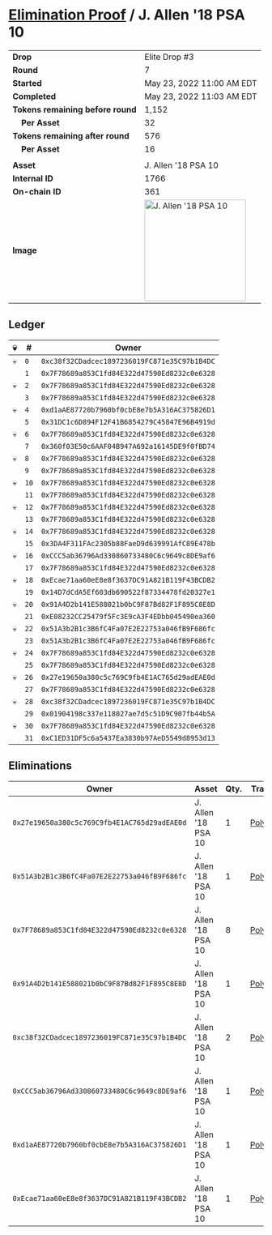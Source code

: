 # [Elimination Proof](./readme.md) / J. Allen &#039;18 PSA 10

|||
|---|---|
| **Drop** | Elite Drop #3 |
| **Round** | 7 |
| **Started** | May 23, 2022 11:00 AM EDT |
| **Completed** | May 23, 2022 11:03 AM EDT |
| **Tokens remaining before round** | 1,152 |
| **&nbsp;&nbsp;&nbsp;&nbsp;Per Asset** | 32 |
| **Tokens remaining after round** | 576 |
| **&nbsp;&nbsp;&nbsp;&nbsp;Per Asset** | 16 |
| | |
| **Asset** | J. Allen &#039;18 PSA 10 |
| **Internal ID** | 1766 |
| **On-chain ID** | 361 |
| **Image** | <img src="https://tcdn.blokpax.com/9648a5d9-1829-4df9-93c1-d5259178749c/277729c779ca9e96791431376ff8d12aea517259b04b035396580e4047963a8f.png" height="200" alt="J. Allen &#039;18 PSA 10" /> |

## Ledger

| 💀 | # | Owner |
| --- | --- | --- |
| 💀 | `0` | `0xc38f32CDadcec1897236019FC871e35C97b1B4DC` |
|  | `1` | `0x7F78689a853C1fd84E322d47590Ed8232c0e6328` |
| 💀 | `2` | `0x7F78689a853C1fd84E322d47590Ed8232c0e6328` |
|  | `3` | `0x7F78689a853C1fd84E322d47590Ed8232c0e6328` |
| 💀 | `4` | `0xd1aAE87720b7960bf0cbE8e7b5A316AC375826D1` |
|  | `5` | `0x31DC1c6D894F12F41B6854279C45847E96B4919d` |
| 💀 | `6` | `0x7F78689a853C1fd84E322d47590Ed8232c0e6328` |
|  | `7` | `0x360f03E50c6AAF04B947A692a16145DE9f0fBD74` |
| 💀 | `8` | `0x7F78689a853C1fd84E322d47590Ed8232c0e6328` |
|  | `9` | `0x7F78689a853C1fd84E322d47590Ed8232c0e6328` |
| 💀 | `10` | `0x7F78689a853C1fd84E322d47590Ed8232c0e6328` |
|  | `11` | `0x7F78689a853C1fd84E322d47590Ed8232c0e6328` |
| 💀 | `12` | `0x7F78689a853C1fd84E322d47590Ed8232c0e6328` |
|  | `13` | `0x7F78689a853C1fd84E322d47590Ed8232c0e6328` |
| 💀 | `14` | `0x7F78689a853C1fd84E322d47590Ed8232c0e6328` |
|  | `15` | `0x3DA4F311FAc2305b88FaeD9d639991AfC89E478b` |
| 💀 | `16` | `0xCCC5ab36796Ad330860733480C6c9649c8DE9af6` |
|  | `17` | `0x7F78689a853C1fd84E322d47590Ed8232c0e6328` |
| 💀 | `18` | `0xEcae71aa60eE8e8f3637DC91A821B119F43BCDB2` |
|  | `19` | `0x14D7dCdA5Ef603db690522f87334478fd20327e1` |
| 💀 | `20` | `0x91A4D2b141E588021b0bC9F87Bd82F1F895C8E8D` |
|  | `21` | `0xE08232CC25479f5Fc3E9cA3F4EDbb045490ea360` |
| 💀 | `22` | `0x51A3b2B1c3B6fC4Fa07E2E22753a046fB9F686fc` |
|  | `23` | `0x51A3b2B1c3B6fC4Fa07E2E22753a046fB9F686fc` |
| 💀 | `24` | `0x7F78689a853C1fd84E322d47590Ed8232c0e6328` |
|  | `25` | `0x7F78689a853C1fd84E322d47590Ed8232c0e6328` |
| 💀 | `26` | `0x27e19650a380c5c769C9fb4E1AC765d29adEAE0d` |
|  | `27` | `0x7F78689a853C1fd84E322d47590Ed8232c0e6328` |
| 💀 | `28` | `0xc38f32CDadcec1897236019FC871e35C97b1B4DC` |
|  | `29` | `0x01904198c337e118027ae7d5c51D9C907fb44b5A` |
| 💀 | `30` | `0x7F78689a853C1fd84E322d47590Ed8232c0e6328` |
|  | `31` | `0xC1ED31DF5c6a5437Ea3830b97AeD5549d8953d13` |


## Eliminations

| Owner | Asset | Qty. | Transaction |
| --- | --- | --- | --- |
| `0x27e19650a380c5c769C9fb4E1AC765d29adEAE0d` | J. Allen '18 PSA 10 | 1 | [Polygonscan](https://polygonscan.com/tx/0x6e627c7cdc908fad24928439f06c4f8deacd33ea62978b448c63f63ec9a61505) |
| `0x51A3b2B1c3B6fC4Fa07E2E22753a046fB9F686fc` | J. Allen '18 PSA 10 | 1 | [Polygonscan](https://polygonscan.com/tx/0x3266e15addb782a75689593e1aa710c8f9fccb358ced8372ff83e2131b48aaf9) |
| `0x7F78689a853C1fd84E322d47590Ed8232c0e6328` | J. Allen '18 PSA 10 | 8 | [Polygonscan](https://polygonscan.com/tx/0xa6476b5d145372b57167f8fd9fb7c6383b0383f22a47ba5b46c49a0dd0e97e8c) |
| `0x91A4D2b141E588021b0bC9F87Bd82F1F895C8E8D` | J. Allen '18 PSA 10 | 1 | [Polygonscan](https://polygonscan.com/tx/0xc23e8fd7365d6f20e052075e3e7546b1ac708ef3f6673004d09227bf73f382cb) |
| `0xc38f32CDadcec1897236019FC871e35C97b1B4DC` | J. Allen '18 PSA 10 | 2 | [Polygonscan](https://polygonscan.com/tx/0x2421264a7f39a95ef2538ac852a4a6c8c4becae8af20ec24e720aed0f4e93d6d) |
| `0xCCC5ab36796Ad330860733480C6c9649c8DE9af6` | J. Allen '18 PSA 10 | 1 | [Polygonscan](https://polygonscan.com/tx/0x63fb5867c6276a28c8da1fcb766d01960162cef880a356bc806497e97546feec) |
| `0xd1aAE87720b7960bf0cbE8e7b5A316AC375826D1` | J. Allen '18 PSA 10 | 1 | [Polygonscan](https://polygonscan.com/tx/0xad3b4efa978a43168172cb405a516c7231ccbb1a5b50419528f66f1f4d5c59b2) |
| `0xEcae71aa60eE8e8f3637DC91A821B119F43BCDB2` | J. Allen '18 PSA 10 | 1 | [Polygonscan](https://polygonscan.com/tx/0x97071da79a7b170e43afe96f9b5656977e0189050efac93ba075038c69189bd9) |
